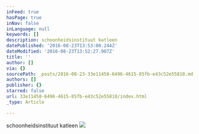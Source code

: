 ```yaml
---
inFeed: true
hasPage: true
inNav: false
inLanguage: null
keywords: []
description: schoonheidsinstituut katleen
datePublished: '2016-08-23T13:53:00.244Z'
dateModified: '2016-08-23T13:52:27.907Z'
title: ''
author: []
via: {}
sourcePath: _posts/2016-08-23-33e11458-6496-4615-85fb-e43c52e55810.md
authors: []
publisher: {}
starred: false
url: 33e11458-6496-4615-85fb-e43c52e55810/index.html
_type: Article

---
```

schoonheidsinstituut katleen
![](https://the-grid-user-content.s3-us-west-2.amazonaws.com/9f6a11d9-f1da-4f47-995d-62909314e274.jpg)